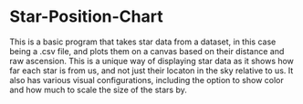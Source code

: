 # Star-Position-Chart

This is a basic program that takes star data from a dataset, in this case being a .csv file, and plots them on a canvas based on their distance and raw ascension. This is a unique way of displaying star data as it shows how far each star is from us, and not just their locaton in the sky relative to us. It also has various visual configurations, including the option to show color and how much to scale the size of the stars by.
